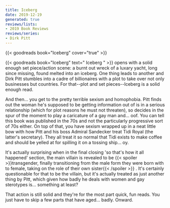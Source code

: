 ```yaml
---
title: Iceberg
date: 2019-12-19
generated: true
reviews/lists:
- 2019 Book Reviews
reviews/series:
- Dirk Pitt
---
```

{{< goodreads book="Iceberg" cover="true" >}}

{{< goodreads book="Iceberg" text=" Iceberg " >}} opens with a solid enough set piece/action scene: a burnt out wreck of a luxary yacht, long since missing, found melted into an iceberg. One thing leads to another and Dirk Pitt stumbles into a cadre of billionaires with a plot to take over not only businesses but countries. For that--plot and set pieces--Iceberg is a solid enough read.  

And then... you get to the pretty terrible sexism and homophobia. Pitt finds out the woman he's supposed to be getting information out of is in a serious relationship (which for plot reasons he must not threaten), so decides in the spur of the moment to play a caricature of a gay man and... oof. You can tell this book was published in the 70s and not the particularly progressive sort of 70s either. On top of that, you have sexism wrapped up in a neat little bow with how Pitt and his boss Admiral Sandecker treat Tidi Royal (the latter's secretary). They all treat it so normal that Tidi exists to make coffee and should be yelled at for spilling it on a tossing ship... oy.  

<!--more-->

It's actually surprising when in the final closing 'so that's how it all happened' section, the main villain is revealed to be  {{< spoiler >}}transgender, finally transitioning from the male form they were born with to female, taking on the role of their own sister{{< /spoiler >}}  . It's certainly questionable for that to be the villain, but it's actually treated as just another thing by Pitt, which given how badly he deals with women and gay sterotypes is... something at least?  

That action is still solid and they're for the most part quick, fun reads. You just have to skip a few parts that have aged... badly. Onward.


